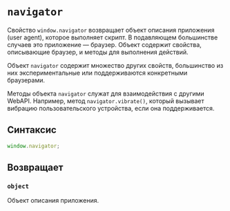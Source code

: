 # `navigator`

Свойство `window.navigator` возвращает объект описания приложения (user agent), которое выполняет скрипт. В подавляющем большинстве случаев это приложение — браузер. Объект содержит свойства, описывающие браузер, и методы для выполнения действий.

Объект `navigator` содержит множество других свойств, большинство из них экспериментальные или поддерживаются конкретными браузерами.

Методы объекта `navigator` служат для взаимодействия с другими WebAPI. Например, метод `navigator.vibrate()`, который вызывает вибрацию пользовательского устройства, если она поддерживается.

## Синтаксис

```js
window.navigator;
```

## Возвращает

### `object`

Объект описания приложения.
